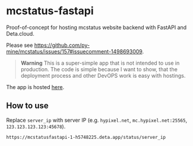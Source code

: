 # mcstatus-fastapi

Proof-of-concept for hosting mcstatus website backend with FastAPI and Deta.cloud.

Please see https://github.com/py-mine/mcstatus/issues/157#issuecomment-1498693009.

> **Warning**
> This is a super-simple app that is not intended to use in production. The code is simple because
> I want to show, that the deployment process and other DevOPS work is easy with hostings.

The app is hosted [here](https://mcstatusfastapi-1-h5748225.deta.app).

## How to use

Replace `server_ip` with server IP (e.g. `hypixel.net`, `mc.hypixel.net:25565`, `123.123.123.123:45678`).

`https://mcstatusfastapi-1-h5748225.deta.app/status/server_ip`
